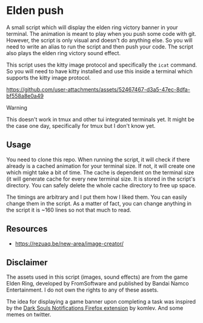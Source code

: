 # Elden push

A small script which will display the elden ring victory banner in your terminal.
The animation is meant to play when you push some code with git. However, the script
is only visual and doesn't do anything else. So you will need to write an alias
to run the script and then push your code. The script also plays the elden ring
victory sound effect.

This script uses the kitty image protocol and specifically the `icat` command. So
you will need to have kitty installed and use this inside a terminal which supports
the kitty image protocol.

<https://github.com/user-attachments/assets/52467467-d3a5-47ec-8dfa-bf558a8e0a49>

> [!WARNING]
> This doesn't work in tmux and other tui integrated terminals yet. It might be
> the case one day, specifically for tmux but I don't know yet. 

## Usage

You need to clone this repo. When running the script, it will check if there
already is a cached animation for your terminal size. If not, it will create one
which might take a bit of time. The cache is dependent on the terminal size (it
will generate cache for every new terminal size. It is stored in the script's
directory. You can safely delete the whole cache directory to free up space. 

The timings are arbitrary and I put them how I liked them. You can easily change
them in the script. As a matter of fact, you can change anything in the script
it is ~160 lines so not that much to read. 

## Resources

- https://rezuaq.be/new-area/image-creator/

## Disclaimer

The assets used in this script (images, sound effects) are from the game Elden
Ring, developed by FromSoftware and published by Bandai Namco Entertainment. I
do not own the rights to any of these assets.

The idea for displaying a game banner upon completing a task was inspired by the
[Dark Souls Notifications Firefox extension](https://github.com/komlev/darksouls-notifications)
by komlev. And some memes on twitter.
